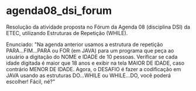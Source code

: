 # agenda08_dsi_forum
Resolução da atividade proposta no Fórum da Agenda 08 (disciplina DSI) da ETEC, utilizando Estruturas de Repetição (WHILE).

Enunciado:
"Na agenda anterior usamos a estrutura de repetição PARA...FIM...PARA ou FOR (em JAVA) para um programa que peça ao usuário a digitação do NOME e IDADE de 10 pessoas. Verificar se cada idade digitada é maior que 18 anos e exibir na tela MAIOR DE IDADE, caso contrário MENOR DE IDADE.
Agora, o DESAFIO é fazer a codificação em JAVA usando as estruturas DO...WHILE ou WHILE...DO, você poderá escolher!
Fácil, né?"
